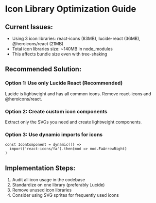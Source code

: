 # Icon Library Optimization Guide

## Current Issues:
- Using 3 icon libraries: react-icons (83MB), lucide-react (36MB), @heroicons/react (21MB)
- Total icon libraries size: ~140MB in node_modules
- This affects bundle size even with tree-shaking

## Recommended Solution:

### Option 1: Use only Lucide React (Recommended)
Lucide is lightweight and has all common icons. Remove react-icons and @heroicons/react.

### Option 2: Create custom icon components
Extract only the SVGs you need and create lightweight components.

### Option 3: Use dynamic imports for icons
```tsx
const IconComponent = dynamic(() => 
  import('react-icons/fa').then(mod => mod.FaArrowRight)
)
```

## Implementation Steps:
1. Audit all icon usage in the codebase
2. Standardize on one library (preferably Lucide)
3. Remove unused icon libraries
4. Consider using SVG sprites for frequently used icons